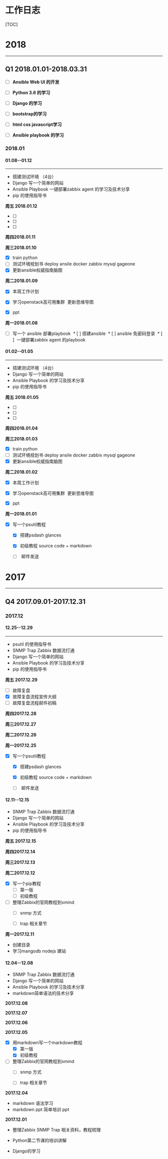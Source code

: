 # 工作日志

[TOC]



# 2018
---
## Q1 2018.01.01-2018.03.31

* [ ] **Ansible Web UI 的开发**
* [ ] **Python 3.6 的学习**
* [ ] **Django 的学习**
* [ ] **bootstrap的学习**
* [ ] **html css javascript学习**
* [ ] **Ansible playbook 的学习**


### 2018.01  


#### **01.08--01.12**
---

* 搭建测试环境 （4台）
* Django 写一个简单的网站
* Ansible Playbook 一键部署zabbix agent  的学习及技术分享
* pip 的使用指导书

**周五 2018.01.12**

* [ ]  
* [ ]  
* [ ]  
  
**周四2018.01.11**

**周三2018.01.10**

* [x] train python 
* [ ] 测试环境规划书 deploy ansile docker zabbix mysql  gageone
* [x] 更新ansible权威指南脑图

**周二2018.01.09**

* [x] 本周工作计划
* [x] 学习openstack高可用集群  更新思维导图
* [x] ppt


**周一2018.01.08**

* [ ] 写一个 ansible 部署playbook
  * [ ] 搭建ansible 
  * [ ]  ansible 免密码登录
  * [ ]  一键部署zabbix agent 的playbook











#### **01.02--01.05**
---

* 搭建测试环境 （4台）
* Django 写一个简单的网站
* Ansible Playbook 的学习及技术分享
* pip 的使用指导书

**周五 2018.01.05**

* [ ]  
* [ ]  
* [ ]  
  
**周四2018.01.04**

**周三2018.01.03**

* [x] train python 
* [ ] 测试环境规划书 deploy ansile docker zabbix mysql  gageone
* [x] 更新ansible权威指南脑图

**周二2018.01.02**

* [x] 本周工作计划
* [x] 学习openstack高可用集群  更新思维导图
* [x] ppt


**周一2018.01.01**

* [x] 写一个psutil教程
  * [x] 搭建psdash glances
  * [x]  初级教程 source code + markdown
  * [ ]  邮件发送 


































# 2017
---
## Q4 2017.09.01-2017.12.31

### 2017.12  

#### **12.25--12.29**
---
* psutil 的使用指导书
* SNMP Trap Zabbix 数据流打通
* Django 写一个简单的网站
* Ansible Playbook 的学习及技术分享
* pip 的使用指导书

**周五 2017.12.29**

* [ ] 故障复盘
* [x] 故障复盘流程宣传大纲
* [ ] 故障复盘流程邮件初稿
  
**周四2017.12.28**

**周三2017.12.27**

**周二2017.12.26**

**周一2017.12.25**

* [x] 写一个psutil教程
  * [x] 搭建psdash glances
  * [x]  初级教程 source code + markdown
  * [ ]  邮件发送 




#### 12.11--12.15
* SNMP Trap Zabbix 数据流打通
* Django 写一个简单的网站
* Ansible Playbook 的学习及技术分享
* pip 的使用指导书

**周五 2017.12.15**



**周四2017.12.14**



**周三2017.12.13**



**周二2017.12.12**

* [x] 写一个pip教程
  *  [ ] 第一版
  * [ ]  初级教程

* [ ] 整理Zabbix的官网教程到xmind
  * [ ] snmp 方式
  * [ ]  trap 相关章节



**周一2017.12.11**

* 创建目录
* 学习mangodb nodejs 建站






#### 12.04--12.08
* SNMP Trap Zabbix 数据流打通
* Django 写一个简单的网站
* Ansible Playbook 的学习及技术分享
* markdown简单语法的技术分享

**2017.12.08**



**2017.12.07**



**2017.12.06**



**2017.12.05**

* [x] 用markdown写一个markdown教程
  *  [x] 第一版
  * [x]  初级教程

* [ ] 整理Zabbix的官网教程到xmind
  *  [ ] snmp 方式
  * [ ]  trap 相关章节



**2017.12.04**

* markdown 语法学习
* markdown ppt 简单培训 ppt





**2017.12.01**

* 整理Zabbix SNMP Trap 相关资料，教程梳理

* Python第二节课的培训讲解

* Django的学习 
